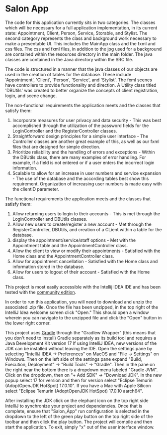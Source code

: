 # Salon App

The code for this application currently sits in two categories. The classes which will be necessary for a full
application implementation, in its current state: Appointment, Client, Person, Service, Storable, and Stylist. The
second category represents the class and background work necessary to make a presentable UI. This includes the 
MainApp class and the fxml and css files. The css and fxml files, in addition to the jpg used for a background
are contained within the resources directory in the main folder. The java classes are contained in the Java directory
within the SRC file.

The code is structured in a manner that the java classes of our objects are used in the creation of tables for the database.
These include 'Appointment', 'Client', 'Person', 'Service', and 'Stylist'. The fxml scenes have controllers to provide 
functionality and direction. A Utility class titled 'DBUtils' was created to better organize the concepts of client registration, 
login, and scene change.

The non-functional requirements the application meets and the classes that satisfy them:
1) Incorporate measures for user privacy and data security - This was best accomplished through the utilization of 
the password fields for the LoginController and the RegisterController classes.
2) Straightforward design principles for a simple user interface - The Controller classes are another great example of 
this, as well as our fxml files that are designed for simple direction.
3) Prioritize reliability and the handling of errors and exceptions - Within the DBUtils class, there are many examples of error 
handling. For example, if a field is not entered or if a user enters the incorrect login information.
4) Scalable to allow for an increase in user numbers and service expansion - The use of the database and the according tables 
best show this requirement. Organization of increasing user numbers is made easy with the clientID parameter.

The functional requirements the application meets and the classes that satisfy them:
1) Allow returning users to login to their accounts - This is met through the LoginController and DBUtils classes.
2) Allow new users to create/register a new account - Met through the RegisterController, DBUtils, and creation of a CLient 
within a table for the database.
3) display the appointment/service/staff options - Met with the Appointment table and the AppointmentController class.
4) Allow the client to view or modify their appointments - Satisfied with the Home class and the AppointmentController class.
5) Allow for appointment cancellation - Satisfied with the Home class and information stored in the database.
6) Allow for users to logout of their account - Satisfied with the Home class.

This project is most easily accessible with the Intellij IDEA IDE and has been tested with the 
[community edition](https://www.jetbrains.com/idea/download).


In order to run this application, you will need to download and unzip the associated .zip file. Once the file has
been unzipped, in the top right of the IntelliJ Idea welcome screen click "Open." This should open a window wherein
you can navigate to the unzipped file and click the "Open" button in the lower right corner.

This project uses [Gradle](https://gradle.org) through the "Gradlew Wrapper" (this means that you don't need to
install) Gradle separately as its build tool and requires a Java
Development Kit version 17 If using IntelliJ IDEA, new versions of the JDK can be installed without leaving the IDE.
Open the settings pane by selecting "IntelliJ IDEA -> Preferences" on MacOS and "File -> Settings" on Windows. Then
on the left side of the settings pane expand "Build, Execution, Deployment" -> "Build Tools" -> "Gradle". Then in
the pane on the right near the bottom there is a dropdown menu labeled "Gradle JVM". Click on the dropdown, then on
"+ Add SDK" -> "Download JDK". In the new popup select 17 for version and then for version select
"Eclipse Temurin (AdoptOpenJDK HotSpot) 17.0.10". If you have a Mac with Apple Silicon select
"Eclipse Temurin (AdoptOpenJDK HotSpot) 17.0.10 aarch64".

After installing the JDK click on the elephant icon on the top right side IntelliJ to synchronize your project and
dependencies. Once that is complete, ensure that "Salon_App" run configuration is selected in the dropdown to the
left of the green play button on the top right side of the toolbar and then click the play button. The project will
compile and then start the application. To exit, simply "x" out of the user interface window.
